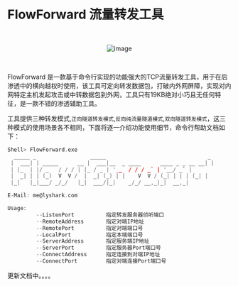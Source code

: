 # FlowForward 流量转发工具

<br>

<div align=center>
  
![image](https://user-images.githubusercontent.com/52789403/192257366-d0efd52d-9bc1-466e-a9ee-6c4a72b896fb.png)

</div>

<br>

FlowForward 是一款基于命令行实现的功能强大的TCP流量转发工具，用于在后渗透中的横向越权时使用，该工具可定向转发数据包，打破内外网屏障，实现对内网特定主机发起攻击或中转数据包到外网，工具只有19KB绝对小巧且无任何特征，是一款不错的渗透辅助工具。

工具提供三种转发模式,`正向隧道转发模式`,`反向纯流量隧道模式`,`双向隧道转发模式`，这三种模式的使用场景各不相同，下面将逐一介绍功能使用细节，命令行帮助文档如下：
```C
Shell> FlowForward.exe
  _____ _                 _____                                _
 |  ___| | _____      __ |  ___|__  _ ____      ____ _ _ __ __| |
 | |_  | |/ _   / / / | |_ / _ | '__  / / / _` | '__/ _` |
 |  _| | | (_)  V  V /  |  _| (_) | |    V  V / (_| | | | (_| |
 |_|   |_|___/ _/_/   |_|  ___/|_|    _/_/ __,_|_|  __,_|

E-Mail: me@lyshark.com

Usage:
         --ListenPort          指定转发服务器侦听端口
         --RemoteAddress       指定对端IP地址
         --RemotePort          指定对端端口号
         --LocalPort           指定本端端口号
         --ServerAddress       指定服务端IP地址
         --ServerPort          指定服务器Port端口号
         --ConnectAddress      指定连接到对端IP地址
         --ConnectPort         指定对端连接Port端口号
```


















更新文档中。。。。





























